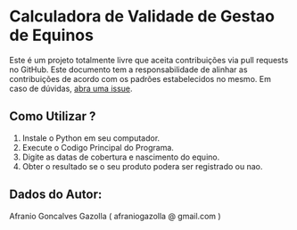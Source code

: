 # Calculadora de Validade de Gestao de Equinos
Este é um projeto totalmente livre que aceita contribuições via pull requests no GitHub. Este documento tem a responsabilidade de alinhar as contribuições de acordo com os padrões estabelecidos no mesmo. Em caso de dúvidas, [abra uma issue](https://github.com/iuricode/recursos-gratuitos/issues/new).

## Como Utilizar ?
1. Instale o Python em seu computador.
2. Execute o Codigo Principal do Programa.
3. Digite as datas de cobertura e nascimento do equino.
4. Obter o resultado se o seu produto podera ser registrado ou nao.

## Dados do Autor:
Afranio Goncalves Gazolla ( afraniogazolla @ gmail.com )

